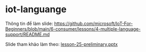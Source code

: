 # iot-languange
Thông tin để làm slide: https://github.com/microsoft/IoT-For-Beginners/blob/main/6-consumer/lessons/4-multiple-language-support/README.md

Slide tham khảo làm theo: [lesson-25-preliminary.pptx](https://github.com/user-attachments/files/20138744/lesson-25-preliminary.pptx)
